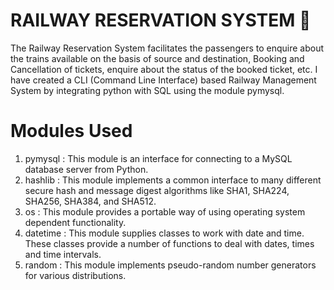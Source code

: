 # RAILWAY RESERVATION SYSTEM 🚝
The Railway Reservation System facilitates the passengers to enquire about the trains available on the basis of source and destination, Booking and Cancellation of tickets, enquire about the status of the booked ticket, etc. I have created a CLI (Command Line Interface) based Railway Management System by integrating python with SQL using the module pymysql.

# Modules Used
1. pymysql : This module is an interface for connecting to a MySQL database server from Python.
2. hashlib : This module implements a common interface to many different secure hash and message digest algorithms like SHA1, SHA224, SHA256, SHA384, and SHA512.
3. os : This module provides a portable way of using operating system dependent functionality.
4. datetime : This module supplies classes to work with date and time. These classes provide a number of functions to deal with dates, times and time intervals.
5. random :  This module implements pseudo-random number generators for various distributions.
